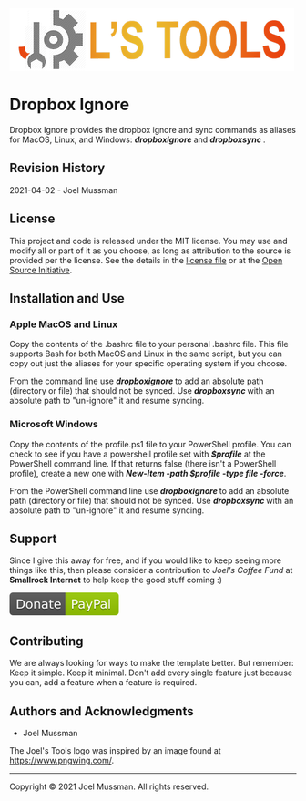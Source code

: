 ![](.common/joelstools.png?raw=true)

# Dropbox Ignore

Dropbox Ignore provides the dropbox ignore and sync commands as aliases for MacOS, Linux, and Windows: ***dropboxignore <path>***
and ***dropboxsync <path>***.

## Revision History

2021-04-02 - Joel Mussman

## License

This project and code is released under the MIT license. You may use and modify all or part of it as you choose, as long as attribution to the source is provided per the license. See the details in the [license file](./LICENSE.md) or at the [Open Source Initiative](https://opensource.org/licenses/MIT).

## Installation and Use

### Apple MacOS and Linux

Copy the contents of the .bashrc file to your personal .bashrc file.
This file supports Bash for both MacOS and Linux in the same script, but you can copy out just the aliases for your specific operating system if you choose.

From the command line use ***dropboxignore <path>*** to add an absolute path (directory or file) that should not be synced.
Use ***dropboxsync <path>*** with an absolute path to "un-ignore" it and resume syncing.

### Microsoft Windows

Copy the contents of the profile.ps1 file to your PowerShell profile.
You can check to see if you have a powershell profile set with ***$profile*** at the PowerShell command line.
If that returns false (there isn't a PowerShell profile), create a new one with ***New-Item -path $profile -type file -force***.

From the PowerShell command line use ***dropboxignore <path>*** to add an absolute path (directory or file) that should not be synced.
Use ***dropboxsync <path>*** with an absolute path to "un-ignore" it and resume syncing.

## Support

Since I give this away for free, and if you would like to keep seeing more things like this, then please consider
a contribution to *Joel's Coffee Fund* at **Smallrock Internet** to help keep the good stuff coming :)<br />

[![Donate](.common/Donate-Paypal.svg)](https://www.paypal.com/cgi-bin/webscr?cmd=_s-xclick&hosted_button_id=XPUGVGZZ8RUAA)

## Contributing

We are always looking for ways to make the template better. But remember: Keep it simple. Keep it minimal. Don't add every single feature just because you can, add a feature when a feature is required.

## Authors and Acknowledgments

* Joel Mussman

The Joel's Tools logo was inspired by an image found at https://www.pngwing.com/.

<hr>
Copyright © 2021 Joel Mussman. All rights reserved.